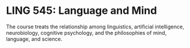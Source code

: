 # LING 545: Language and Mind

The course treats the relationship among linguistics, artificial intelligence, neurobiology, cognitive psychology, and the philosophies of mind, language, and science.